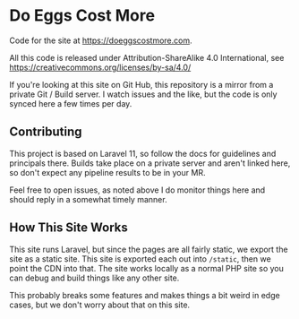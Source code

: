 # Do Eggs Cost More

Code for the site at https://doeggscostmore.com.

All this code is released under  Attribution-ShareAlike 4.0 International, see
https://creativecommons.org/licenses/by-sa/4.0/

If you're looking at this site on Git Hub, this repository is a mirror from a
private Git / Build server.  I watch issues and the like, but the code is only
synced here a few times per day.

## Contributing

This project is based on Laravel 11, so follow the docs for guidelines and
principals there.  Builds take place on a private server and aren't linked here,
so don't expect any pipeline results to be in your MR.

Feel free to open issues, as noted above I do monitor things here and should
reply in a somewhat timely manner.

## How This Site Works

This site runs Laravel, but since the pages are all fairly static, we export the
site as a static site.  This site is exported each out into `/static`, then we
point the CDN into that.  The site works locally as a normal PHP site so you can
debug and build things like any other site.

This probably breaks some features and makes things a bit weird in edge cases,
but we don't worry about that on this site.
